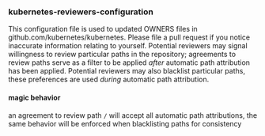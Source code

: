 ### kubernetes-reviewers-configuration

This configuration file is used to updated OWNERS files in github.com/kubernetes/kubernetes. Please file a pull request if you 
notice inaccurate information relating to yourself. Potential reviewers may signal willingness to review particular paths in
the repository; agreements to review paths serve as a filter to be applied _after_ automatic path attribution has been applied. Potential reviewers may also blacklist particular paths, these preferences are used _during_ automatic path attribution.

#### magic behavior

an agreement to review path `/` will accept all automatic path attributions, the same behavior will be enforced when blacklisting
paths for consistency
